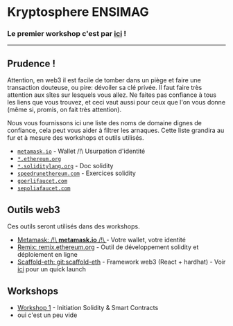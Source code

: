 # Kryptosphere ENSIMAG


### **Le premier workshop c'est par [ici](./workshops/workshop1) !**

-- --

## Prudence !

Attention, en web3 il est facile de tomber dans un piège et faire une transaction douteuse, ou pire: dévoiler sa clé privée. Il faut faire très attention aux sîtes sur lesquels vous allez. Ne faites pas confiance à tous les liens que vous trouvez, et ceci vaut aussi pour ceux que l'on vous donne (même si, promis, on fait très attention).

Nous vous fournissons ici une liste des noms de domaine dignes de confiance, cela peut vous aider à filtrer les arnaques. Cette liste grandira au fur et à mesure des workshops et outils utilisés.

- [`metamask.io`](https://metamask.io/) - Wallet /!\ Usurpation d'identité
- [`*.ethereum.org`](https://ethereum.org/)
- [`*.soliditylang.org`](https://docs.soliditylang.org/) - Doc solidity
- [`speedrunethereum.com`](https://speedrunethereum.com/) - Exercices solidity
- [`goerlifaucet.com`](https://goerlifaucet.com/)
- [`sepoliafaucet.com`](https://sepoliafaucet.com/)

## Outils web3

Ces outils seront utilisés dans des workshops.

- [Metamask: /!\ **metamask.io** /!\ ](https://metamask.io/) - Votre wallet, votre identité
- [Remix: remix.ethereum.org](https://remix.ethereum.org) - Outil de développement solidity et déploiement en ligne
- [Scaffold-eth: git:scaffold-eth](https://github.com/scaffold-eth/scaffold-eth) - Framework web3 (React + hardhat) - Voir [ici](./scaffold-eth/) pour un quick launch

## Workshops

- [Workshop 1](./workshops/workshop1/) - Initiation Solidity & Smart Contracts
- oui c'est un peu vide
